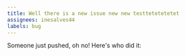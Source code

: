 ```yaml
---
title: Well there is a new issue new new testtetetetetet
assignees: inesalves44
labels: bug
---
```

Someone just pushed, oh no! Here's who did it: 
